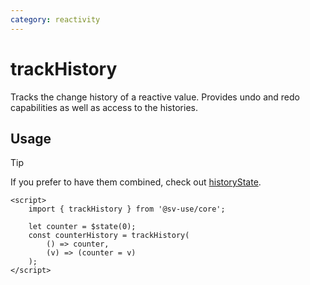 ```yaml
---
category: reactivity
---
```


# trackHistory

Tracks the change history of a reactive value. Provides undo and redo
capabilities as well as access to the histories.

## Usage

> [!TIP]
> If you prefer to have them combined, check out [historyState](/sv-use/docs/core/states/history-state).

```svelte
<script>
	import { trackHistory } from '@sv-use/core';

	let counter = $state(0);
	const counterHistory = trackHistory(
		() => counter,
		(v) => (counter = v)
	);
</script>
```
